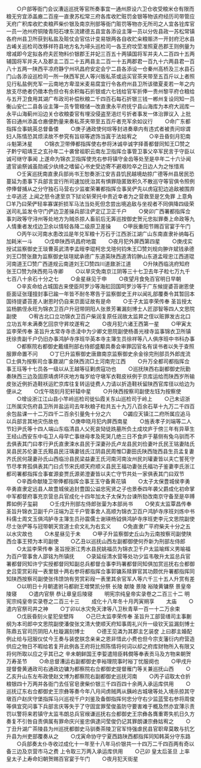 <!-- { "loadSidebar": true } -->
　　○户部等衙门会议漕运巡抚等官所奏事宜一通州原设六卫仓收受粮米仓有限而粮无穷宜添盖廒二百座一直隶苏松常三府各库收贮赃罚金银等物该府经历司带管应天府广积库收贮卖粮芦柴价银及南京刑部等衙门赃罚等物亦无所司之人宜各铨库官一员一池州府铜陵青阳石埭东流建德五县宜各添设主簿一员以分佐县政一苏松常镇各府州县卫所获到私盐及赃仗会官估计变易银两各自收贮籴粮赈济一开封府汜水县古崤关巡检司改移祥符县地方名为埽头巡检司一各王府坟茔准照夏邑郡王则例量为增减即今定拟各府夫匠物料价银郡王并妃三百五十两镇国将军并夫人二百四十五两辅国将军并夫人及郡主二百二十五两县主二百一十五两郡君一百九十六两县君一百八十五两一陕西平凉府静宁州巩昌府安定会宁二县各添设一仓秦州高桥及三水县石门山各添设巡检司一所一陕西军民人等兴贩私茶或运买官茶夹带至五百斤以上者照见行私盐例充军一云南地方卑湿米麦易腐宜行令各府州县卫所该徵夏麦若一年之内放支尽绝者仍徵本色但仓有余积每石折银或六七钱给官军折俸一贵州黎平府仓粮给与五开卫食用其湖广布政司补偿秋粮二千四百石每石折银三钱一郴州复设同知一员衡山安仁二县各设主簿一员专管粮储一改直隶永平府抚宁县山海库为本府大润库一永平山海蓟州沿边关仓收粮委官有埋没侵盗至浥烂亏折者事发一体治罪议入  上批答曰通州添盖仓廒便酌量来奏私茶夹带至五百斤者充军余如议行
　　○命广东都指挥佥事姚英总督备倭
　　○庚子通政使何琮等封进奏章内有违式者被责问琮谓妇人陈情恐其烦渎故不参究有旨琮等遮饰当寘于法姑宥之
　　○辛丑昏刻月犯南斗魁第沐星
　　○锦衣卫带俸都指挥使右参将沐诚卒诚字择善都督同知王□赞之子黔宁昭靖王之玄孙年二十袭曾祖职云南左卫指挥佥事管卫事父卒军民言于守臣以诚可继守事闻  上遂命为锦衣卫指挥使充右参将镇守金齿等处至是卒年二十六讣闻遣官谕祭诚虽勋戚少纨绮之嗜留心书史受边寄不避艰险卒之日边人为之怅惜焉
　　○壬寅巡抚南直隶兵部尚书王恕奏浙江安吉县饥民越境劫掠广德等州县居民恐蔓延为患事下兵部言宜行所司速加抚治其有惧罪隐匿致积久不散巡守等官俱令照例停俸督捕从之分守独石马营右少监崔荣署都指挥佥事吴俨先以虏寇犯边追敌被围弃士卒逃还  上闻之怒令逮至京下狱论斩荣托中贵近幸者为之营救至是乞免罪  上意角□羊乃曰荣俨轻率寡谋折损军马法当处死但念尝出境追敌与坐视者不同俱降四级荣送司礼监发令守门俨边卫差操兵部注俨定辽卫正千户
　　○癸卯广西署都指挥佥事刘政等守浔州等处地方为贼杀掠人畜前后无筭巡按御史贺元忠拟罪奏上命政等九人情重者发戍边卫余以情轻各降二级原卫差操
　　○甲辰重阳节赐百官宴于午门
　　○丙午以河南水患改泒是年兑军粮十万石于江西浙江湖广山东南直隶补纳每石加耗米一斗
　　○戊申陕西巩昌府地震
　　○夜月犯外屏西第四星
　　○庚戌实授试监察御史王琰曹英武清李孟晊李琨柯忠戈瑄何钧朱王□赞刘规向翀许斌钱承德刘王□赞张鼐为监察御史琰瑄斌承德广东道英陕西道清钧翀山东道孟晊忠江西道琨河南道王□赞广西道规云南道刘王□赞四川道鼐浙江道
　　○升陕西临洮府知府张王□赞为陕西苑马寺卿
　　○以旱灾免南京江阴等三十七卫去年子粒七万九千七百八十余石十分之七
　　○金星昼见于申
　　○夜望月食免百官明日早朝
　　○辛亥命给占城国古来使臣阿罗沙等海舡回国呵罗沙等于广东候提婆苔谢恩使臣面证张瑾擅封事已踰一年皆不耐冬寒告于监察御史王弁以闻礼部覆奏令其暂回本国待提婆苔差人谢恩时仍自来京面证故有是命
　　○壬子太监李荣传奉  圣旨授太监杨鹏侄永旺为锦衣卫百户升冠带阴阳人张景芳署漏刻博士人匠邵智等四人文思院副使
　　○宥古北口立功锦衣卫百户柴润复原任润故太监昇之侄以赃罪发古北口立功五年未满奏乞回京守昇坟遂宥之
　　○夜月犯六诸王西第一星
　　○甲寅太监李荣传奉  圣旨升太常寺寺丞淩中为少卿文思院副使杨善光禄寺监事锦衣卫所镇抚徐贵副千户仍旧办事鸿胪寺序班华英本寺主簿生员徐祥等八人俱序班中书科办事
　　○都察院右都御史戴缙刑部右侍郎盛颙具奏会审罪囚官名有误书者以失于查照服罪命置不问
　　○丁巳升监察御史唐鼐南京监察御史余金徐完刑部员外郎庞流□土俱为按察司佥事鼐湖广金陕西流□土河南完江西
　　○升万全都司都指挥佥事王珏等十七员各一级以从王越等征剿虏寇功也
　　○巡抚陕西右副都御史阮勤奏陕西三边及固原靖虏环庆地方每岁给守墩军衣鞋皮袄例于京库运给而陕西岁所输皮张近例折造鞋袄运贮京库往复转运徒费人力请以折造鞋袄留陕西官库径以给边为便从之
　　○戊午晓刻月犯轩辕中星
　　○升陕西按察司副使左钰为按察使
　　○增设浙江江山县小竿岭巡检司徙仙霞关东山巡检司于岭上
　　○己未诏浙江所属灾伤府县卫所并盐运司去年秋粮子粒共五十九万八百余石草十九万二千四百余包盐课一十二万四千二百余引量免十分之六
　　○蠲应天镇江二府所属应追马以兵部言其地灾伤故也
　　○庚申晓月犯内屏西南星
　　○旌表孝子刘端等二人节妇尹氏等十四人端山东临清县人父死哀恸徒跣墓所负土成坟庐于傍三年有异草生王经山西安东中屯卫人母早亡事继母孝及死哭几绝三日不食庐于墓侧有兔乌驯而不去俱表其门曰孝行尹氏直隶涑水县民于深妻孙氏卢龙县民刘俭妻叶氏民王铭妻陆氏吴县民苏伦妻王氏黠县民汪瑀妻钱氏江阴县民周惟□妻田氏陕西陇西县生员孟复妻齐氏民何晟妻孙氏山西临汾县民梁益妻王氏河南河南汝州民刘瓘妻皆以夫亡誓死守节尽孝育孤俱表其门曰贞节宋氏顺天府顺义县民王福功妻张氏福功子鉴妻李氏浙江都司署都指挥佥事崔源妾贾氏源弟澄妻皆以夫亡守节共处一家俱表其门曰双节
　　○辛酉命献陵卫带俸都指挥佥事王玉守备黄花镇
　　○太子太保豊城侯李勇卒勇直隶定远县人故豊城侯追封豊国公谥忠宪贤之子也景泰四年袭父爵成化初命掌中军都督府事充京营总兵官成化十四年加太子太保为台谏所劾改南京守备至是卒赙葬如例子玺嗣
　　○壬戌升刑部左侍郎张蓥为本部尚书
　　○癸亥太监覃昌传奉  圣旨升锦衣卫副千户汪端为正千户管事舍人高顺为锦衣卫百户鸿胪寺序班刘炼中书科儒士周文玉俱鸿胪寺主簿生员孙震儒士谢瑛杨钺俱鸿胪寺序班吏李元文思院副使尽士张俨等与冠带朝天宫道士俞文礼为右玄义
　　○免直隶广平府柴夫十分之五以水灾故也
　　○木星昼见于未
　　○甲子升监察御史丘山为云南按察司副使陕西佥事王预为本司副使
　　○乙丑以巡抚山西左副都御使何乔新为刑部左侍郎
　　○太监李荣传奉  圣旨授浙江秀水县民姚福员为锦衣卫千户太监喻辉义男喻福为百户管事舍人邵铭为所镇抚
　　○录延绥清水营等处功少监韦敬升太监总兵官署都督同知许宁实授都督同知副总兵都督佥事李玙署都督同知俱加赏巡抚右佥都御史吕雯赏彩叚一表里银十两右参将都指挥佥事郭镛系赎罪官其功颇优升署都指挥同知陕西按察司副使张伟馈饷有劳赏彩叚一表里其余官军人等六千三十五人升赏有差
　　○以明日十月朝遣驸马都尉王增樊凯分祭  长陵  献陵  景陵  裕陵黄镛祭  景皇帝陵寝
　　○遣内官祭  恭让章皇后陵寝
　　明宪宗纯皇帝实录卷之二百三十二
明宪宗纯皇帝实录卷之二百三十三
　　成化十八年冬十月丙寅朔享
　　太庙
　　○遣内官祭司井之神
　　○丁卯以水灾免天津等八卫秋青草一百一十二万余束
　　○戊辰昏刻火星犯垒壁阵
　　○己巳太监李荣传奉  圣旨升工部营缮司主事蒯纲为本司郎中文思院副使潘俊张文清大使顺天府知事周礼兴升一级钦天监漏刻博士陈鼎五官司历阴阳人杜璇漏刻博士
　　○德王见潾为其郡主乞装奁  上曰郡主婚配例止给与冠服仪仗今王奏与装奁朕念亲亲之恩非惜此小费也但今宗支藩衍内府营造供应之物日不暇给若复开此例各王府将比照陈情将何词以却之府库财物所入有限又将何所取以应之乎其已之  辛未朝鲜国王李娎遣陪臣韩僴等奉表贡马及方物来朝贺  万寿圣节
　　○命总督漕运右副都御史李裕理院事时裕丁忧服阕也
　　○甲戌升提督誊黄通政司右通政边镛为都察院右佥都御史提督雁门等关兼巡抚山西
　　○乙亥升山东左布政使赵文博为都察院右副都御史巡抚河南
　　○丙子诏取太仓折粮银四十万两并各衙门去任官皂隶柴价银三千四百四十余两入承运库供用
　　○巡抚辽东右佥都御史王宗彝等奏今年八月间虏贼两从銕岭古城墩等处入境杀掠其守墩百户赵庆守堡指挥马兴巡视千户刘鉴及备御指挥何忠分守右少监蓝莹右参将周俊等俱宜究问事下兵部言庆等失于了守固宜罪莹俊虽防守要害难于概及然亦宜薄示责罚以警将来若镇守太监韦朗总兵官缑谦巡抚右佥都御史王宗彝各膺重寄失机日久方奏复不引咎自责俱属有罪命庆兴鉴忠俱逮问莹俊仍记其罪朗谦宗彝姑宥之
　　○丁丑升湖广茶陵县为州巡抚都御史马驯奏茶陵卫官军恃强虐民县官职卑莫敢与抗乞升县为州吏部覆奏从之
　　○戊寅命协守宁夏西路陕西都指挥同知韩英分守东路
　　○兵部奏太仆寺收过成化十一年至十八年马价银共一十四万二千四百两有奇以备三边及京营市马之费  上令取三万两入承运库供用
　　○己卯  皇太后圣旦  上率皇太子上寿命妇朝贺赐百官宴于午门
　　○夜月犯天街星
